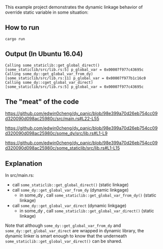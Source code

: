 This example project demonstrates the dynamic linkage behavior of override static variable in some situation:

## How to run
```
cargo run
```

## Output (In Ubuntu 16.04)
```
Calling some_staticlib::get_global_direct()
[some_staticlib/src/lib.rs:5] p_global_var = 0x00007f977c43695c
Calling some_dy::get_global_var_from_dy)
[some_staticlib/src/lib.rs:11] p_global_var = 0x00007f977b1c16c0
Calling some_dy::cget_global_var_direct)
[some_staticlib/src/lib.rs:5] p_global_var = 0x00007f977c43695c
```
## The "meat" of the code

https://github.com/edwin0cheng/dy_panic/blob/98e399a70d26eb754cc09d320090d098ac25980c/src/main.rs#L22-L55

https://github.com/edwin0cheng/dy_panic/blob/98e399a70d26eb754cc09d320090d098ac25980c/some_dy/src/lib.rs#L1-L9

https://github.com/edwin0cheng/dy_panic/blob/98e399a70d26eb754cc09d320090d098ac25980c/some_staticlib/src/lib.rs#L1-L15

## Explanation

In src/main.rs:

* call `some_staticlib::get_global_direct()`  (static linkage)
* call `some_dy::get_global_var_from_dy` (dynamic linkgage)
  * in some_dy , call `some_staticlib::get_global_var_from_dy()` (static linkage)
* call `some_dy::get_global_var_direct` (dynamic linkgage)
  * in some_dy , call `some_staticlib::get_global_var_direct()` (static linkage)
  
Note that although `some_dy::get_global_var_from_dy` and `some_dy::get_global_var_direct` are wrapped in dynamic library, the dynamic linker is smart enough to know that the underneath `some_staticlib::get_global_var_direct()` can be shared.
  
